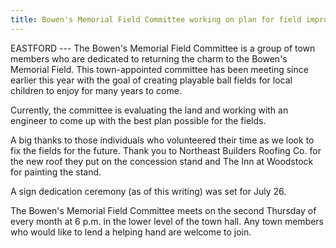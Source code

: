 ```yaml
---
title: Bowen's Memorial Field Committee working on plan for field improvements
---
```


EASTFORD --- The Bowen's Memorial Field Committee is a group of town
members who are dedicated to returning the charm to the Bowen's Memorial
Field. This town-appointed committee has been meeting since earlier this
year with the goal of creating playable ball fields for local children
to enjoy for many years to come.

Currently, the committee is evaluating the land and working with an
engineer to come up with the best plan possible for the fields.

A big thanks to those individuals who volunteered their time as we look
to fix the fields for the future. Thank you to Northeast Builders
Roofing Co. for the new roof they put on the concession stand and The
Inn at Woodstock for painting the stand.

A sign dedication ceremony (as of this writing) was set for July 26.

The Bowen's Memorial Field Committee meets on the second Thursday of
every month at 6 p.m. in the lower level of the town hall. Any town
members who would like to lend a helping hand are welcome to join.
